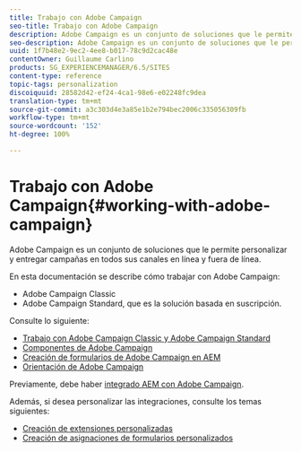 ```yaml
---
title: Trabajo con Adobe Campaign
seo-title: Trabajo con Adobe Campaign
description: Adobe Campaign es un conjunto de soluciones que le permite personalizar y entregar campañas en todos sus canales en línea y fuera de línea
seo-description: Adobe Campaign es un conjunto de soluciones que le permite personalizar y entregar campañas en todos sus canales en línea y fuera de línea
uuid: 1f7b48e2-9ec2-4ee8-b017-78c9d2cac48e
contentOwner: Guillaume Carlino
products: SG_EXPERIENCEMANAGER/6.5/SITES
content-type: reference
topic-tags: personalization
discoiquuid: 28582d42-ef24-4ca1-98e6-e02248fc9dea
translation-type: tm+mt
source-git-commit: a3c303d4e3a85e1b2e794bec2006c335056309fb
workflow-type: tm+mt
source-wordcount: '152'
ht-degree: 100%

---
```



# Trabajo con Adobe Campaign{#working-with-adobe-campaign}

Adobe Campaign es un conjunto de soluciones que le permite personalizar y entregar campañas en todos sus canales en línea y fuera de línea.

En esta documentación se describe cómo trabajar con Adobe Campaign:

* Adobe Campaign Classic
* Adobe Campaign Standard, que es la solución basada en suscripción.

Consulte lo siguiente:

* [Trabajo con Adobe Campaign Classic y Adobe Campaign Standard](/help/sites-authoring/campaign.md)
* [Componentes de Adobe Campaign](/help/sites-authoring/adobe-campaign-components.md)
* [Creación de formularios de Adobe Campaign en AEM](/help/sites-authoring/adobe-campaign-forms.md)
* [Orientación de Adobe Campaign](/help/sites-authoring/target-adobe-campaign.md)

Previamente, debe haber [integrado AEM con Adobe Campaign](/help/sites-administering/campaign.md).

Además, si desea personalizar las integraciones, consulte los temas siguientes:

* [Creación de extensiones personalizadas](/help/sites-developing/extending-campaign-extensions.md)
* [Creación de asignaciones de formularios personalizados](/help/sites-developing/extending-campaign-form-mapping.md)

